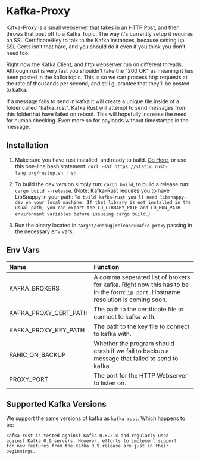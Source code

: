 # Kafka-Proxy #

Kafka-Proxy is a small webserver that takes in an HTTP Post, and then throws that post off to a Kafka
Topic. The way it's currently setup it requires an SSL Certificate/Key to talk to the Kafka Instances,
because setting up SSL Certs isn't that hard, and you should do it even if you think you don't need
too.

Right now the Kafka Client, and http webserver run on different threads. Although rust is very fast
you shouldn't take the "200 OK" as meaning it has been posted in the kafka topic. This is so we can
process http requests at the rate of thousands per second, and still guarantee that they'll be
posted to kafka.

If a message fails to send in kafka it will create a unique file inside of a folder called "kafka_rust".
Kafka Rust will attempt to send messages from this folderthat have failed on reboot. This will
hopefully increase the need for human checking. Even more so for payloads without timestamps in the message.

## Installation ##

1. Make sure you have rust installed, and ready to build. [Go Here][rust_link], or use this one-line bash statement:
  `curl -sSf https://static.rust-lang.org/rustup.sh | sh`.

2. To build the dev version simply run: `cargo build`, to build a release run: `cargo build --release`.
  (Note: Kafka-Rust requires you to have LibSnappy in your path: ```To build kafka-rust you'll need libsnappy-dev on your local machine. If that library is not installed in the usual path, you can export the LD_LIBRARY_PATH and LD_RUN_PATH environment variables before issueing cargo build.```).

3. Run the binary located in `target/<debug|release>kafka-proxy` passing in the necessary env vars.

## Env Vars ##

| Name                  | Function                                                                                                                          |
|:----------------------|:----------------------------------------------------------------------------------------------------------------------------------|
| KAFKA_BROKERS         | A comma seperated list of brokers for kafka. Right now this has to be in the form: `ip:port`. Hostname resolution is coming soon. |
| KAFKA_PROXY_CERT_PATH | The path to the certificate file to connect to kafka with.                                                                        |
| KAFKA_PROXY_KEY_PATH  | The path to the key file to connect to kafka with.                                                                                |
| PANIC_ON_BACKUP       | Whether the program should crash if we fail to backup a message that failed to send to kafka.                                     |
| PROXY_PORT            | The port for the HTTP Webserver to listen on.                                                                                     |

## Supported Kafka Versions ##

We support the same versions of kafka as `kafka-rust`. Which happens to be:
```
kafka-rust is tested against Kafka 0.8.2.x and regularly used
against Kafka 0.9 servers. However, efforts to implement support
for new features from the Kafka 0.9 release are just in their
beginnings.
```

[rust_link]: https://www.rust-lang.org/en-US/downloads.html
